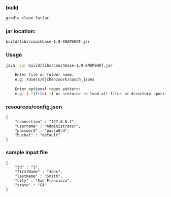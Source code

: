 ### build
```bash
gradle clean fatJar
```
### jar location:
```bash
build/libs/couchbase-1.0-SNAPSHOT.jar
```
### Usage
```bash
java -jar build/libs/couchbase-1.0-SNAPSHOT.jar
    
    Enter file or folder name: 
    e.g. /Users/djchen/work/couch_jsons
    
    Enter optional regex pattern: 
    e.g. (.*)file(.*) or <return> to load all files in directory specified above
```
### resources/config.json
```
{ 
    "connection" : "127.0.0.1",
    "username" : "Administrator",
    "password" : "passw0rd",
    "bucket" : "default"
}
```
### sample input file
```
{
    "id" : "1",
    "firstName" : "John",
    "lastName" : "Smith",
    "city" : "San Francisco",
    "state" : "CA"
}
```